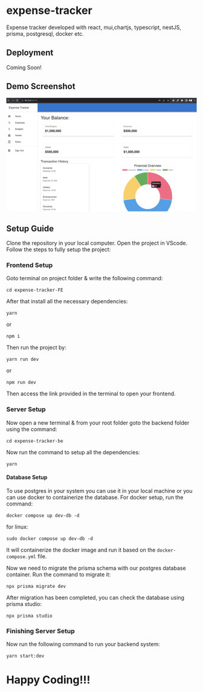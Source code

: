 # expense-tracker
Expense tracker developed with react, mui,chartjs, typescript, nestJS, prisma, postgresql, docker etc.

## Deployment
Coming Soon!
## Demo Screenshot

![Homepage](expense-tracker-FE/src/assets/demo.png)

## Setup Guide
Clone the repository in your local computer. Open the project in VScode. Follow the steps to fully setup the project:
### Frontend Setup
Goto terminal on project folder & write the following command: 
```
cd expense-tracker-FE
```
After that install all the necessary dependencies:
```
yarn
```
or
```
npm i
```

Then run the project by:
```
yarn run dev
```
or
```
npm run dev
```
Then access the link provided in the terminal to open your frontend.
### Server Setup
Now open a new terminal & from your root folder goto the backend folder using the command:
```
cd expense-tracker-be
```
Now run the command to setup all the dependencies:
```
yarn
```
#### Database Setup
To use postgres in your system you can use it in your local machine or you can use docker to containerize the database.
For docker setup, run the command:
```
docker compose up dev-db -d
```
for linux: 
```
sudo docker compose up dev-db -d
```
It will containerize the docker image and run it based on the ``docker-compose.yml`` file.

Now we need to migrate the prisma schema with our postgres database container. Run the command to migrate it:
```
npx prisma migrate dev
```
After migration has been completed, you can check the database using prisma studio:
```
npx prisma studio
```

### Finishing Server Setup
Now run the following command to run your backend system:
```
yarn start:dev
```

# Happy Coding!!!